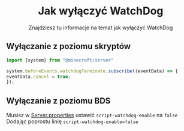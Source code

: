 <div align="center">

# Jak wyłączyć WatchDog

Znajdziesz tu informacje na temat jak wyłączyć WatchDog
</div>


## Wyłączanie z poziomu skryptów
```js
import {system} from "@minecraft/server"

system.beforeEvents.watchdogTerminate.subscribe((eventData) => {
eventData.cancel = true;
});
```

## Wyłączanie z poziomu BDS

Musisz w [Server.properties](..%2F..%2F..%2Fserver%2Fsoftwares%2Fvanilla%2FBDS.MD#script-watchdog-enable)
ustawić `script-watchdog-enable` na `false`<br>
Dodając poprostu linię `script-watchdog-enable=false`